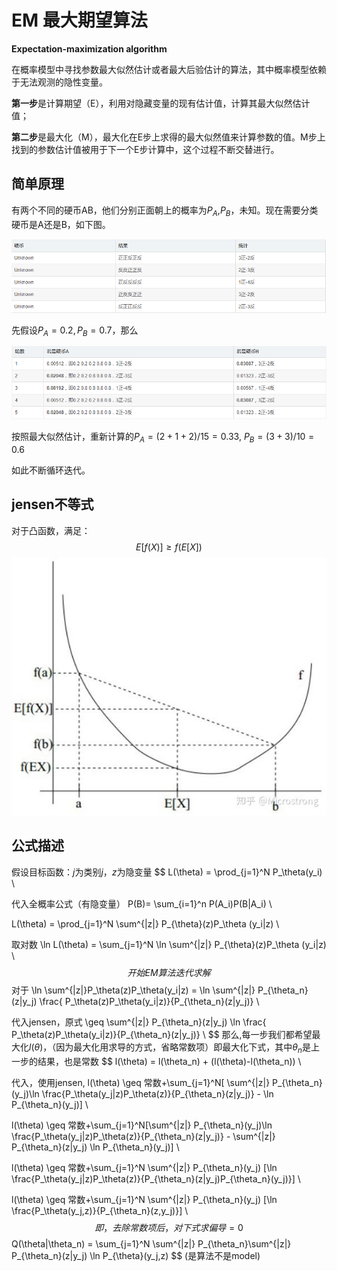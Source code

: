# EM 最大期望算法

**Expectation-maximization algorithm**

在概率模型中寻找参数最大似然估计或者最大后验估计的算法，其中概率模型依赖于无法观测的隐性变量。

**第一步**是计算期望（E），利用对隐藏变量的现有估计值，计算其最大似然估计值；

**第二步**是最大化（M），最大化在E步上求得的最大似然值来计算参数的值。M步上找到的参数估计值被用于下一个E步计算中，这个过程不断交替进行。



## 简单原理

有两个不同的硬币AB，他们分别正面朝上的概率为$P_A$,$P_B$，未知。现在需要分类硬币是A还是B，如下图。



![img](EM.assets/20190604082251356.png)

先假设$P_A=0.2, P_B=0.7$，那么

![img](EM.assets/20190604082322112.png)

按照最大似然估计，重新计算的$P_A=(2+1+2)/15=0.33$, $P_B=(3+3)/10=0.6$

如此不断循环迭代。



## jensen不等式

对于凸函数，满足：
$$
E[f(X)] \geq f(E[X])
$$
![img](EM.assets/v2-c6ea0537af6cd4ceb25705c6ccc8575c_720w.jpg)



## 公式描述

假设目标函数：$j$为类别$j$，$z$为隐变量
$$
L(\theta) = \prod_{j=1}^N P_\theta(y_i) \\

代入全概率公式（有隐变量） P(B)= \sum_{i=1}^n P(A_i)P(B|A_i) \\

L(\theta) = \prod_{j=1}^N \sum^{|z|} P_{\theta}(z)P_\theta (y_i|z) \\

取对数 \ln L(\theta) = \sum_{j=1}^N \ln \sum^{|z|} P_{\theta}(z)P_\theta (y_i|z) \\
$$
开始EM算法迭代求解
$$
对于 \ln \sum^{|z|}P_\theta(z)P_\theta(y_i|z) = \ln \sum^{|z|} P_{\theta_n}(z|y_j) \frac{ P_\theta(z)P_\theta(y_i|z)}{P_{\theta_n}(z|y_j)} \\

代入jensen，原式 \geq \sum^{|z|} P_{\theta_n}(z|y_j) \ln \frac{ P_\theta(z)P_\theta(y_i|z)}{P_{\theta_n}(z|y_j)} \\
$$
那么,每一步我们都希望最大化$l(\theta)$，（因为最大化用求导的方式，省略常数项）即最大化下式，其中$\theta_n$是上一步的结果，也是常数
$$
l(\theta) = l(\theta_n) + (l(\theta)-l(\theta_n)) \\

代入，使用jensen, l(\theta) \geq 常数+\sum_{j=1}^N[ \sum^{|z|} P_{\theta_n}(y_j)\ln \frac{P_\theta(y_j|z)P_\theta(z)}{P_{\theta_n}(z|y_j)} - \ln P_{\theta_n}(y_j)] \\

l(\theta) \geq 常数+\sum_{j=1}^N[\sum^{|z|} P_{\theta_n}(y_j)\ln \frac{P_\theta(y_j|z)P_\theta(z)}{P_{\theta_n}(z|y_j)} - \sum^{|z|} P_{\theta_n}(z|y_j) \ln P_{\theta_n}(y_j)] \\

l(\theta) \geq 常数+\sum_{j=1}^N \sum^{|z|} P_{\theta_n}(y_j) [\ln \frac{P_\theta(y_j|z)P_\theta(z)}{P_{\theta_n}(z|y_j)P_{\theta_n}(y_j)}] \\

l(\theta) \geq 常数+\sum_{j=1}^N \sum^{|z|} P_{\theta_n}(y_j) [\ln \frac{P_\theta(y_j,z)}{P_{\theta_n}(z,y_j)}] \\
$$
即，去除常数项后，对下式求偏导=0
$$
Q(\theta|\theta_n) = \sum_{j=1}^N \sum^{|z|} P_{\theta_n}\sum^{|z|} P_{\theta_n}(z|y_j) \ln P_{\theta}(y_j,z)
$$
(是算法不是model)























